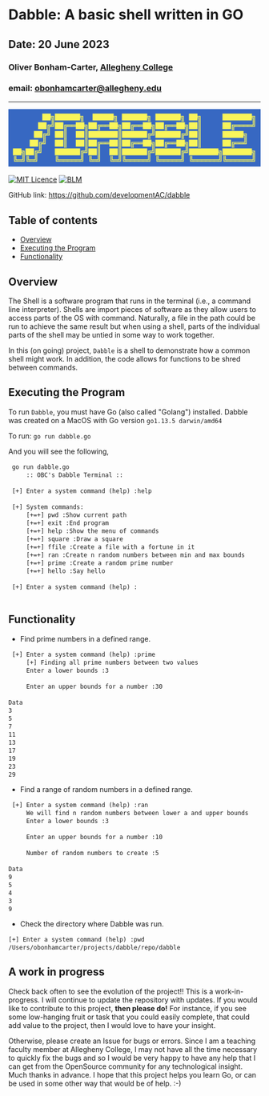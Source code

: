 # Dabble: A basic shell written in GO
## Date: 20 June 2023
### Oliver Bonham-Carter, [Allegheny College](https://allegheny.edu/)
### email: obonhamcarter@allegheny.edu

---
![logo](graphics/dabble_logo.png)

												
[![MIT Licence](https://img.shields.io/bower/l/bootstrap)](https://opensource.org/licenses/MIT)
[![BLM](https://img.shields.io/badge/BlackLivesMatter-yellow)](https://blacklivesmatter.com/)

GitHub link: https://github.com/developmentAC/dabble

## Table of contents

* [Overview](#overview)
* [Executing the Program](#Executing-the-Program)
* [Functionality](#Functionality)

## Overview

The Shell is a software program that runs in the terminal (i.e., a command line interpreter).
Shells are import pieces of software as they allow users to access parts of the
OS with command. Naturally, a file in the path could be run to achieve the same
result but when using a shell, parts of the individual parts of the shell
may be untied in some way to work together.

In this (on going) project, `Dabble` is a shell to demonstrate how a common shell might work. In addition, the code allows for functions to be shred between commands.

## Executing the Program

To run `Dabble`, you must have Go (also called "Golang") installed. Dabble was created on a MacOS with Go version `go1.13.5 darwin/amd64` 

To run: `go run dabble.go`

And you will see the following,

```
 go run dabble.go 
	 :: OBC's Dabble Terminal ::

 [+] Enter a system command (help) :help

 [+] System commands:
	 [+=+] pwd :Show current path
	 [+=+] exit :End program
	 [+=+] help :Show the menu of commands
	 [+=+] square :Draw a square
	 [+=+] ffile :Create a file with a fortune in it
	 [+=+] ran :Create n random numbers between min and max bounds
	 [+=+] prime :Create a random prime number
	 [+=+] hello :Say hello

 [+] Enter a system command (help) :
 
```

## Functionality

* Find prime numbers in a defined range.

```
 [+] Enter a system command (help) :prime
	 [+] Finding all prime numbers between two values
	 Enter a lower bounds :3

	 Enter an upper bounds for a number :30

Data
3 
5 
7 
11 
13 
17 
19 
23 
29 
```

* Find a range of random numbers in a defined range.

```
 [+] Enter a system command (help) :ran
	 We will find n random numbers between lower a and upper bounds
	 Enter a lower bounds :3

	 Enter an upper bounds for a number :10

	 Number of random numbers to create :5

Data
9
5
4
3
9
```

* Check the directory where Dabble was run.

```
[+] Enter a system command (help) :pwd
/Users/obonhamcarter/projects/dabble/repo/dabble
```

## A work in progress

Check back often to see the evolution of the project!! This is a work-in-progress. I will continue to update the repository with updates. If you would like to contribute to this project, __then please do!__ For instance, if you see some low-hanging fruit or task that you could easily complete, that could add value to the project, then I would love to have your insight.

Otherwise, please create an Issue for bugs or errors. Since I am a teaching faculty member at Allegheny College, I may not have all the time necessary to quickly fix the bugs and so I would be very happy to have any help that I can get from the OpenSource community for any technological insight. Much thanks in advance. I hope that this project helps you learn Go, or can be used in some other way that would be of help. :-)
